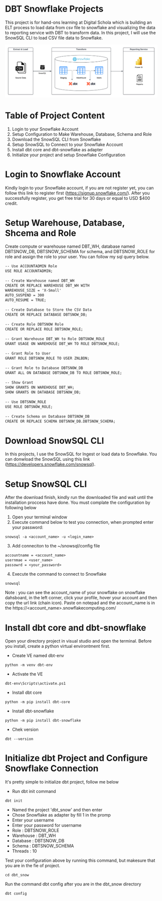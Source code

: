 # DBT Snowflake Projects

This project is for hand-ons learning at Digital Schola which is building an ELT process to load data from csv file to snowflake and visualizing the data to reporting service with DBT to transform data.
In this project, I will use the SnowSQL CLI to load CSV file data to Snowflake.

![etl architecture diagram](https://github.com/znlbdn/DBT-Snowflake-Project/blob/master/assets/dbt_etl_diagram.png)

# Table of Project Content

1. Login to your Snowflake Account
2. Setup Configuration to Make Warehouse, Database, Schema and Role
3. Download the SnowSQL CLI from Snowflake
4. Setup SnowSQL to Connect to your Snowflake Account
5. Install dbt core and dbt-snowflake as adapter
6. Initialize your project and setup Snowflake Configuration

# Login to Snowflake Account

Kindly login to your Snowflake account, if you are not register yet, you can follow this link to register first (https://signup.snowflake.com/). After you successfully register, you get free trial for 30 days or equal to USD $400 credit.

# Setup Warehouse, Database, Shcema and Role

Create compute or warehouse named DBT_WH, database named DBTSNOW_DB, DBTSNOW_SCHEMA for schema, and DBTSNOW_ROLE for role and assign the role to your user. You can follow my sql query below.

```
-- Use ACCOUNTADMIN Role
USE ROLE ACCOUNTADMIN;

-- Create Warehouse named DBT_WH
CREATE OR REPLACE WAREHOUSE DBT_WH WITH
WAREHOUSE_SIZE = 'X-Small'
AUTO_SUSPEND = 300
AUTO_RESUME = TRUE;

-- Create Database to Store the CSV Data
CREATE OR REPLACE DATABASE DBTSNOW_DB;

-- Create Role DBTSNOW Role
CREATE OR REPLACE ROLE DBTSNOW_ROLE;

-- Grant Warehouse DBT_WH to Role DBTSNOW_ROLE
GRANT USAGE ON WAREHOUSE DBT_WH TO ROLE DBTSNOW_ROLE;

-- Grant Role to User
GRANT ROLE DBTSNOW_ROLE TO USER ZNLBDN;

-- Grant Role to Database DBTSNOW_DB
GRANT ALL ON DATABASE DBTSNOW_DB TO ROLE DBTSNOW_ROLE;

-- Show Grant
SHOW GRANTS ON WAREHOUSE DBT_WH;
SHOW GRANTS ON DATABASE DBTSNOW_DB;

-- Use DBTSNOW_ROLE
USE ROLE DBTSNOW_ROLE;

-- Create Schema on Database DBTSNOW_DB
CREATE OR REPLACE SCHEMA DBTSNOW_DB.DBTSNOW_SCHEMA;
```

# Download SnowSQL CLI

In this projects, I use the SnowSQL for Ingest or load data to Snowflake. You can donwload the SnowSQL using this link (https://developers.snowflake.com/snowsql).

# Setup SnowSQL CLI

After the download finish, kindly run the downloaded file and wait until the installation proccess have done.
You must complate the configuration by following below

1. Open your terminal window
2. Execute command below to test you connection, when prompted enter your password:

```
snowsql -a <account_name> -u <login_name>
```

3. Add conneciton to the ~/snowsql/config file

```
accountname = <account_name>
usernmae = <user_name>
passowrd = <your_password>
```

4. Execute the command to connect to Snowflake

```
snowsql
```

Note : you can see the account_name of your snowflake on snowflake dahsboard, in the left corner, click your profile, hover your account and then copy the url link (chain icon). Paste on notepad and the account_name is in the https://<account_name>.snowflakecomputing.com/

# Install dbt core and dbt-snowflake

Open your directory project in visual studio and open the terminal. Before you install, create a python virtual environtment first.

- Create VE named dbt-env

```
python -m venv dbt-env
```

- Activate the VE

```
dbt-env\Scripts\activate.ps1
```

- Install dbt core

```
python -m pip install dbt-core
```

- Install dbt-snowflake

```
python -m pip install dbt-snowflake
```

- Chek version

```
dbt --version
```

# Initialize dbt Project and Configure Snowflake Connection

It's pretty simple to initialize dbt project, follow me below

- Run dbt init command

```
dbt init
```

- Named the project 'dbt_snow' and then enter
- Chose Snowflake as adapter by fill 1 in the promp
- Enter your username
- Enter your password for username
- Role : DBTSNOW_ROLE
- Warehouse : DBT_WH
- Database : DBTSNOW_DB
- Schema : DBTSNOW_SCHEMA
- Threads : 10

Test your configuration above by running this command, but makesure that you are in the fie of project.

```
cd dbt_snow
```

Run the command dbt config after you are in the dbt_snow directory

```
dbt config
```
